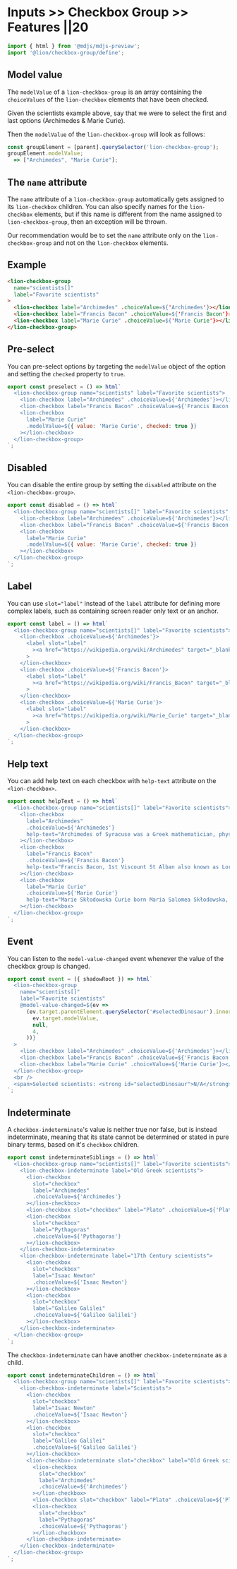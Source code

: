 # Inputs >> Checkbox Group >> Features ||20

```js script
import { html } from '@mdjs/mdjs-preview';
import '@lion/checkbox-group/define';
```

## Model value

The `modelValue` of a `lion-checkbox-group` is an array containing the `choiceValues` of the `lion-checkbox` elements that have been checked.

Given the scientists example above, say that we were to select the first and last options
(Archimedes & Marie Curie).

Then the `modelValue` of the `lion-checkbox-group` will look as follows:

```js
const groupElement = [parent].querySelector('lion-checkbox-group');
groupElement.modelValue;
  => ["Archimedes", "Marie Curie"];
```

## The `name` attribute

The `name` attribute of a `lion-checkbox-group` automatically gets assigned to its `lion-checkbox` children. You can also specify names for the `lion-checkbox` elements, but if this name is different from the name assigned to `lion-checkbox-group`, then an exception will be thrown.

Our recommendation would be to set the `name` attribute only on the `lion-checkbox-group` and not on the `lion-checkbox` elements.

## Example

```html
<lion-checkbox-group
  name="scientists[]"
  label="Favorite scientists"
>
  <lion-checkbox label="Archimedes" .choiceValue=${'Archimedes'}></lion-checkbox>
  <lion-checkbox label="Francis Bacon" .choiceValue=${'Francis Bacon'}></lion-checkbox>
  <lion-checkbox label="Marie Curie" .choiceValue=${'Marie Curie'}></lion-checkbox>
</lion-checkbox-group>
```

## Pre-select

You can pre-select options by targeting the `modelValue` object of the option and setting the `checked` property to `true`.

```js preview-story
export const preselect = () => html`
  <lion-checkbox-group name="scientists" label="Favorite scientists">
    <lion-checkbox label="Archimedes" .choiceValue=${'Archimedes'}></lion-checkbox>
    <lion-checkbox label="Francis Bacon" .choiceValue=${'Francis Bacon'} checked></lion-checkbox>
    <lion-checkbox
      label="Marie Curie"
      .modelValue=${{ value: 'Marie Curie', checked: true }}
    ></lion-checkbox>
  </lion-checkbox-group>
`;
```

## Disabled

You can disable the entire group by setting the `disabled` attribute on the `<lion-checkbox-group>`.

```js preview-story
export const disabled = () => html`
  <lion-checkbox-group name="scientists[]" label="Favorite scientists" disabled>
    <lion-checkbox label="Archimedes" .choiceValue=${'Archimedes'}></lion-checkbox>
    <lion-checkbox label="Francis Bacon" .choiceValue=${'Francis Bacon'}></lion-checkbox>
    <lion-checkbox
      label="Marie Curie"
      .modelValue=${{ value: 'Marie Curie', checked: true }}
    ></lion-checkbox>
  </lion-checkbox-group>
`;
```

## Label

You can use `slot="label"` instead of the `label` attribute for defining more complex labels, such as containing screen reader only text or an anchor.

```js preview-story
export const label = () => html`
  <lion-checkbox-group name="scientists[]" label="Favorite scientists">
    <lion-checkbox .choiceValue=${'Archimedes'}>
      <label slot="label"
        ><a href="https://wikipedia.org/wiki/Archimedes" target="_blank">Archimedes</a></label
      >
    </lion-checkbox>
    <lion-checkbox .choiceValue=${'Francis Bacon'}>
      <label slot="label"
        ><a href="https://wikipedia.org/wiki/Francis_Bacon" target="_blank">Francis Bacon</a></label
      >
    </lion-checkbox>
    <lion-checkbox .choiceValue=${'Marie Curie'}>
      <label slot="label"
        ><a href="https://wikipedia.org/wiki/Marie_Curie" target="_blank">Marie Curie</a></label
      >
    </lion-checkbox>
  </lion-checkbox-group>
`;
```

## Help text

You can add help text on each checkbox with `help-text` attribute on the `<lion-checkbox>`.

```js preview-story
export const helpText = () => html`
  <lion-checkbox-group name="scientists[]" label="Favorite scientists">
    <lion-checkbox
      label="Archimedes"
      .choiceValue=${'Archimedes'}
      help-text="Archimedes of Syracuse was a Greek mathematician, physicist, engineer, inventor, and astronomer"
    ></lion-checkbox>
    <lion-checkbox
      label="Francis Bacon"
      .choiceValue=${'Francis Bacon'}
      help-text="Francis Bacon, 1st Viscount St Alban also known as Lord Verulam, was an English philosopher and statesman who served as Attorney General and as Lord Chancellor of England"
    ></lion-checkbox>
    <lion-checkbox
      label="Marie Curie"
      .choiceValue=${'Marie Curie'}
      help-text="Marie Skłodowska Curie born Maria Salomea Skłodowska, was a Polish and naturalized-French physicist and chemist who conducted pioneering research on radioactivity"
    ></lion-checkbox>
  </lion-checkbox-group>
`;
```

## Event

You can listen to the `model-value-changed` event whenever the value of the checkbox group is changed.

```js preview-story
export const event = ({ shadowRoot }) => html`
  <lion-checkbox-group
    name="scientists[]"
    label="Favorite scientists"
    @model-value-changed=${ev =>
      (ev.target.parentElement.querySelector('#selectedDinosaur').innerText = JSON.stringify(
        ev.target.modelValue,
        null,
        4,
      ))}
  >
    <lion-checkbox label="Archimedes" .choiceValue=${'Archimedes'}></lion-checkbox>
    <lion-checkbox label="Francis Bacon" .choiceValue=${'Francis Bacon'}></lion-checkbox>
    <lion-checkbox label="Marie Curie" .choiceValue=${'Marie Curie'}></lion-checkbox>
  </lion-checkbox-group>
  <br />
  <span>Selected scientists: <strong id="selectedDinosaur">N/A</strong></span>
`;
```

## Indeterminate

A `checkbox-indeterminate`'s value is neither true nor false, but is instead indeterminate, meaning that its state cannot be determined or stated in pure binary terms, based on it's `checkbox` children.

```js preview-story
export const indeterminateSiblings = () => html`
  <lion-checkbox-group name="scientists[]" label="Favorite scientists">
    <lion-checkbox-indeterminate label="Old Greek scientists">
      <lion-checkbox
        slot="checkbox"
        label="Archimedes"
        .choiceValue=${'Archimedes'}
      ></lion-checkbox>
      <lion-checkbox slot="checkbox" label="Plato" .choiceValue=${'Plato'}></lion-checkbox>
      <lion-checkbox
        slot="checkbox"
        label="Pythagoras"
        .choiceValue=${'Pythagoras'}
      ></lion-checkbox>
    </lion-checkbox-indeterminate>
    <lion-checkbox-indeterminate label="17th Century scientists">
      <lion-checkbox
        slot="checkbox"
        label="Isaac Newton"
        .choiceValue=${'Isaac Newton'}
      ></lion-checkbox>
      <lion-checkbox
        slot="checkbox"
        label="Galileo Galilei"
        .choiceValue=${'Galileo Galilei'}
      ></lion-checkbox>
    </lion-checkbox-indeterminate>
  </lion-checkbox-group>
`;
```

The `checkbox-indeterminate` can have another `checkbox-indeterminate` as a child.

```js preview-story
export const indeterminateChildren = () => html`
  <lion-checkbox-group name="scientists[]" label="Favorite scientists">
    <lion-checkbox-indeterminate label="Scientists">
      <lion-checkbox
        slot="checkbox"
        label="Isaac Newton"
        .choiceValue=${'Isaac Newton'}
      ></lion-checkbox>
      <lion-checkbox
        slot="checkbox"
        label="Galileo Galilei"
        .choiceValue=${'Galileo Galilei'}
      ></lion-checkbox>
      <lion-checkbox-indeterminate slot="checkbox" label="Old Greek scientists">
        <lion-checkbox
          slot="checkbox"
          label="Archimedes"
          .choiceValue=${'Archimedes'}
        ></lion-checkbox>
        <lion-checkbox slot="checkbox" label="Plato" .choiceValue=${'Plato'}></lion-checkbox>
        <lion-checkbox
          slot="checkbox"
          label="Pythagoras"
          .choiceValue=${'Pythagoras'}
        ></lion-checkbox>
      </lion-checkbox-indeterminate>
    </lion-checkbox-indeterminate>
  </lion-checkbox-group>
`;
```
